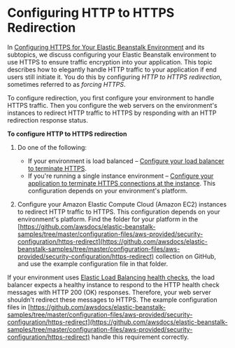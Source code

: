 # Configuring HTTP to HTTPS Redirection<a name="configuring-https-httpredirect"></a>

In [Configuring HTTPS for Your Elastic Beanstalk Environment](configuring-https.md) and its subtopics, we discuss configuring your Elastic Beanstalk environment to use HTTPS to ensure traffic encryption into your application\. This topic describes how to elegantly handle HTTP traffic to your application if end users still initiate it\. You do this by configuring *HTTP to HTTPS redirection*, sometimes referred to as *forcing HTTPS*\.

To configure redirection, you first configure your environment to handle HTTPS traffic\. Then you configure the web servers on the environment's instances to redirect HTTP traffic to HTTPS by responding with an HTTP redirection response status\.

**To configure HTTP to HTTPS redirection**

1. Do one of the following:
   + If your environment is load balanced – [Configure your load balancer to terminate HTTPS](configuring-https-elb.md)\.
   + If you're running a single instance environment – [Configure your application to terminate HTTPS connections at the instance](https-singleinstance.md)\. This configuration depends on your environment's platform\.

1. Configure your Amazon Elastic Compute Cloud \(Amazon EC2\) instances to redirect HTTP traffic to HTTPS\. This configuration depends on your environment's platform\. Find the folder for your platform in the [https://github.com/awsdocs/elastic-beanstalk-samples/tree/master/configuration-files/aws-provided/security-configuration/https-redirect](https://github.com/awsdocs/elastic-beanstalk-samples/tree/master/configuration-files/aws-provided/security-configuration/https-redirect) collection on GitHub, and use the example configuration file in that folder\.

If your environment uses [Elastic Load Balancing health checks](using-features.healthstatus.md#using-features.healthstatus.understanding), the load balancer expects a healthy instance to respond to the HTTP health check messages with HTTP 200 \(OK\) responses\. Therefore, your web server shouldn't redirect these messages to HTTPS\. The example configuration files in [https://github.com/awsdocs/elastic-beanstalk-samples/tree/master/configuration-files/aws-provided/security-configuration/https-redirect](https://github.com/awsdocs/elastic-beanstalk-samples/tree/master/configuration-files/aws-provided/security-configuration/https-redirect) handle this requirement correctly\.